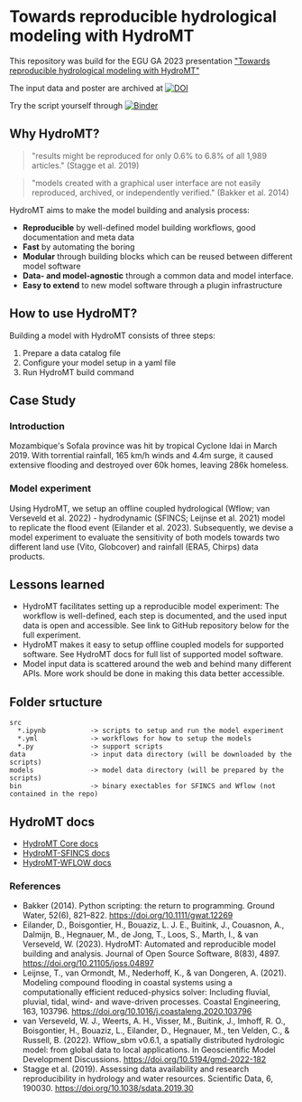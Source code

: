 # Towards reproducible hydrological modeling with HydroMT

This repository was build for the EGU GA 2023 presentation ["Towards reproducible hydrological modeling with HydroMT"](https://doi.org/10.5194/egusphere-egu23-13770)

The input data and poster are archived at [![DOI](https://zenodo.org/badge/DOI/10.5281/zenodo.7858596.svg)](https://doi.org/10.5281/zenodo.7858596)

Try the script yourself through [![Binder](https://mybinder.org/badge_logo.svg)](https://mybinder.org/v2/gh/DirkEilander/hydromt-wflow-sfincs/HEAD?labpath=src)

## Why HydroMT?

> "results might be reproduced for only 0.6% to 6.8% of all 1,989 articles." (Stagge et al. 2019)

> "models created with a graphical user interface are not easily reproduced, archived, or independently verified." (Bakker et al. 2014)

HydroMT aims to make the model building and analysis process:

- **Reproducible** by well-defined model building workflows, good documentation and meta data
- **Fast** by automating the boring
- **Modular** through building blocks which can be reused between different model software
- **Data- and model-agnostic** through a common data and model interface.
- **Easy to extend** to new model software  through a plugin infrastructure

## How to use HydroMT?

Building a model with HydroMT consists of three steps:

1. Prepare a data catalog file
2. Configure your model setup in a yaml file
3. Run HydroMT build command


## Case Study

### Introduction

Mozambique's Sofala province was hit by tropical Cyclone Idai in March 2019. With torrential rainfall, 165 km/h winds and 4.4m surge, it caused extensive flooding and destroyed over 60k homes, leaving 286k homeless.

### Model experiment

Using HydroMT, we setup an offline coupled hydrological (Wflow; van Verseveld et al. 2022) - hydrodynamic (SFINCS; Leijnse et al. 2021) model to replicate the flood event (Eilander et al. 2023). Subsequently, we devise a model experiment to evaluate the sensitivity of both models towards two different land use (Vito, Globcover) and rainfall (ERA5, Chirps) data products. 

## Lessons learned 
- HydroMT facilitates setting up a reproducible model experiment: The workflow is well-defined, each step is documented, and the used input data is  open and accessible. See link to GitHub repository below for the full experiment.
- HydroMT makes it easy to setup offline coupled models for supported software. See HydroMT docs for full list of supported model software.
- Model input data is scattered around the web and behind many different APIs. More work should be done in making this data better accessible. 

## Folder srtucture

```
src
  *.ipynb           -> scripts to setup and run the model experiment
  *.yml             -> workflows for how to setup the models
  *.py              -> support scripts
data                -> input data directory (will be downloaded by the scripts)
models              -> model data directory (will be prepared by the scripts)
bin                 -> binary exectables for SFINCS and Wflow (not contained in the repo)
```

## HydroMT docs

- [HydroMT Core docs](https://deltares.github.io/hydromt/latest/)
- [HydroMT-SFINCS docs](https://deltares.github.io/hydromt_sfincs/latest/)
- [HydroMT-WFLOW docs](https://deltares.github.io/wflow_sfincs/latest/)


### References
- Bakker (2014). Python scripting: the return to programming. Ground Water, 52(6), 821–822. https://doi.org/10.1111/gwat.12269
- Eilander, D., Boisgontier, H., Bouaziz, L. J. E., Buitink, J., Couasnon, A., Dalmijn, B., Hegnauer, M., de Jong, T., Loos, S., Marth, I., & van Verseveld, W. (2023). HydroMT: Automated and reproducible model building and analysis. Journal of Open Source Software, 8(83), 4897. https://doi.org/10.21105/joss.04897
- Leijnse, T., van Ormondt, M., Nederhoff, K., & van Dongeren, A. (2021). Modeling compound flooding in coastal systems using a computationally efficient reduced-physics solver: Including fluvial, pluvial, tidal, wind- and wave-driven processes. Coastal Engineering, 163, 103796. https://doi.org/10.1016/j.coastaleng.2020.103796
- van Verseveld, W. J., Weerts, A. H., Visser, M., Buitink, J., Imhoff, R. O., Boisgontier, H., Bouaziz, L., Eilander, D., Hegnauer, M., ten Velden, C., & Russell, B. (2022). Wflow_sbm v0.6.1, a spatially distributed hydrologic model: from global data to local applications. In Geoscientific Model Development Discussions. https://doi.org/10.5194/gmd-2022-182
- Stagge et al. (2019). Assessing data availability and research reproducibility in hydrology and water resources. Scientific Data, 6, 190030. https://doi.org/10.1038/sdata.2019.30

